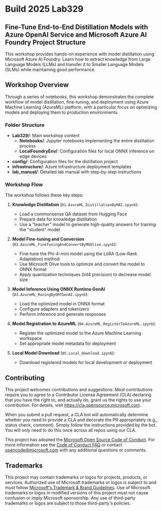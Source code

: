 # Build 2025 Lab329 
## Fine-Tune End-to-End Distillation Models with Azure OpenAI Service and Microsoft Azure AI Foundry Project Structure

This workshop provides hands-on experience with model distillation using Microsoft Azure AI Foundry. Learn how to extract knowledge from Large Language Models (LLMs) and transfer it to Smaller Language Models (SLMs) while maintaining good performance.

## Workshop Overview

Through a series of notebooks, this workshop demonstrates the complete workflow of model distillation, fine-tuning, and deployment using Azure Machine Learning (AzureML) platform, with a particular focus on optimizing models and deploying them to production environments.

### Folder Structure

- **Lab329/**: Main workshop content
  - **Notebooks/**: Jupyter notebooks implementing the entire distillation process
  - **LocalFoundryEnv/**: Configuration files for local ONNX inference on edge devices
- **config/**: Configuration files for the distillation project
- **infrastructure/**: Azure infrastructure deployment templates
- **lab_manual/**: Detailed lab manual with step-by-step instructions

### Workshop Flow

The workshop follows these key steps:

1. **Knowledge Distillation** (`01.AzureML_DistillationByMAI.ipynb`):
   - Load a commonsense QA dataset from Hugging Face
   - Prepare data for knowledge distillation
   - Use a "teacher" model to generate high-quality answers for training the "student" model

2. **Model Fine-tuning and Conversion** (`02.AzureML_FineTuningAndConvertByMSOlive.ipynb`):
   - Fine-tune the Phi-4-mini model using the LoRA (Low-Rank Adaptation) method
   - Use Microsoft Olive tools to optimize and convert the model to ONNX format
   - Apply quantization techniques (int4 precision) to decrease model size

3. **Model Inference Using ONNX Runtime GenAI** (`03.AzureML_RuningByORTGenAI.ipynb`):
   - Load the optimized model in ONNX format
   - Configure adapters and tokenizers
   - Perform inference and generate responses

4. **Model Registration to AzureML** (`04.AzureML_RegisterToAzureML.ipynb`):
   - Register the optimized model to the Azure Machine Learning workspace
   - Set appropriate model metadata for deployment

5. **Local Model Download** (`05.Local_Download.ipynb`):
   - Download registered models for local development or deployment

## Contributing

This project welcomes contributions and suggestions.  Most contributions require you to agree to a
Contributor License Agreement (CLA) declaring that you have the right to, and actually do, grant us
the rights to use your contribution. For details, visit https://cla.opensource.microsoft.com.

When you submit a pull request, a CLA bot will automatically determine whether you need to provide
a CLA and decorate the PR appropriately (e.g., status check, comment). Simply follow the instructions
provided by the bot. You will only need to do this once across all repos using our CLA.

This project has adopted the [Microsoft Open Source Code of Conduct](https://opensource.microsoft.com/codeofconduct/).
For more information see the [Code of Conduct FAQ](https://opensource.microsoft.com/codeofconduct/faq/) or
contact [opencode@microsoft.com](mailto:opencode@microsoft.com) with any additional questions or comments.

## Trademarks

This project may contain trademarks or logos for projects, products, or services. Authorized use of Microsoft 
trademarks or logos is subject to and must follow 
[Microsoft's Trademark & Brand Guidelines](https://www.microsoft.com/en-us/legal/intellectualproperty/trademarks/usage/general).
Use of Microsoft trademarks or logos in modified versions of this project must not cause confusion or imply Microsoft sponsorship.
Any use of third-party trademarks or logos are subject to those third-party's policies.
